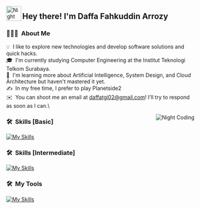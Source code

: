 <img alt="Night Coding" src="./assets/Hand%20Wave.gif" width='40' align="left"/><h2>Hey there! I'm Daffa Fahkuddin Arrozy</h2>


### 👨🏻‍💻 &nbsp;About Me

💡 &nbsp;I like to explore new technologies and develop software solutions and quick hacks.\
🎓 &nbsp;I'm currently studying Computer Engineering at the Institut Teknologi Telkom Surabaya.\
🌱 &nbsp;I'm learning more about Artificial Intelligence, System Design, and Cloud Architecture but haven't mastered it yet.\
✍️ &nbsp;In my free time, I prefer to play Planetside2 \
✉️ &nbsp;You can shoot me an email at daffatgi02@gmail.com! I'll try to respond as soon as I can.\


<img alt="Night Coding" src="https://media.giphy.com/media/L1R1tvI9svkIWwpVYr/giphy.gif" align="right"/>

### 🛠 &nbsp;Skills [Basic]
[![My Skills](https://skillicons.dev/icons?i=tailwind,react,python&theme=light)](https://skillicons.dev)

### 🛠 &nbsp;Skills [Intermediate]
[![My Skills](https://skillicons.dev/icons?i=nodejs,vuejs,html,css,js&theme=light)](https://skillicons.dev)

### 🛠 &nbsp;My Tools
[![My Skills](https://skillicons.dev/icons?i=vscode,git,ps,ae,v,&theme=light)](https://skillicons.dev)

